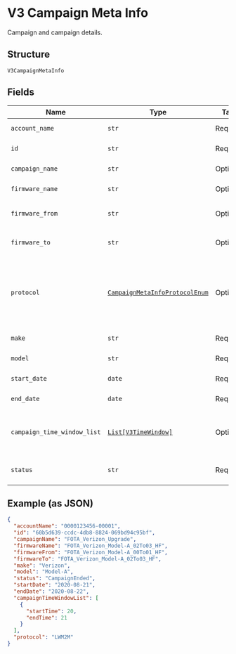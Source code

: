 
# V3 Campaign Meta Info

Campaign and campaign details.

## Structure

`V3CampaignMetaInfo`

## Fields

| Name | Type | Tags | Description |
|  --- | --- | --- | --- |
| `account_name` | `str` | Required | Account identifier. |
| `id` | `str` | Required | Campaign identifier. |
| `campaign_name` | `str` | Optional | Campaign name. |
| `firmware_name` | `str` | Optional | Firmware name. |
| `firmware_from` | `str` | Optional | Old firmware version. |
| `firmware_to` | `str` | Optional | New software version. |
| `protocol` | [`CampaignMetaInfoProtocolEnum`](../../doc/models/campaign-meta-info-protocol-enum.md) | Optional | Firmware protocol. Valid values include: LWM2M, OMD-DM.<br>**Default**: `'LWM2M'` |
| `make` | `str` | Required | Device make. |
| `model` | `str` | Required | Device model. |
| `start_date` | `date` | Required | Campaign start date. |
| `end_date` | `date` | Required | Campaign end date. |
| `campaign_time_window_list` | [`List[V3TimeWindow]`](../../doc/models/v3-time-window.md) | Optional | List of allowed campaign time windows. |
| `status` | `str` | Required | Firmware upgrade status. |

## Example (as JSON)

```json
{
  "accountName": "0000123456-00001",
  "id": "60b5d639-ccdc-4db8-8824-069bd94c95bf",
  "campaignName": "FOTA_Verizon_Upgrade",
  "firmwareName": "FOTA_Verizon_Model-A_02To03_HF",
  "firmwareFrom": "FOTA_Verizon_Model-A_00To01_HF",
  "firmwareTo": "FOTA_Verizon_Model-A_02To03_HF",
  "make": "Verizon",
  "model": "Model-A",
  "status": "CampaignEnded",
  "startDate": "2020-08-21",
  "endDate": "2020-08-22",
  "campaignTimeWindowList": [
    {
      "startTime": 20,
      "endTime": 21
    }
  ],
  "protocol": "LWM2M"
}
```

